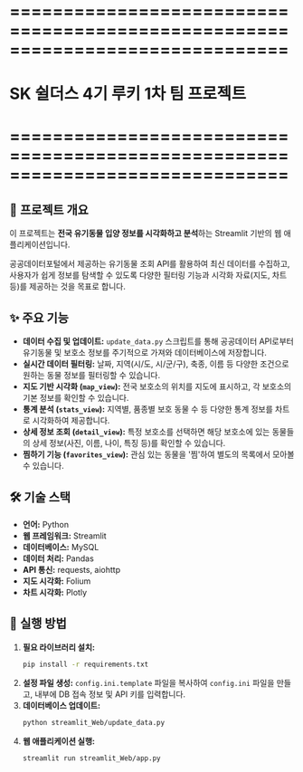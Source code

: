 # ==============================================================================
# SK 쉴더스 4기 루키 1차 팀 프로젝트
# ==============================================================================

## 🐾 프로젝트 개요

이 프로젝트는 **전국 유기동물 입양 정보를 시각화하고 분석**하는 Streamlit 기반의 웹 애플리케이션입니다.

공공데이터포털에서 제공하는 유기동물 조회 API를 활용하여 최신 데이터를 수집하고, 사용자가 쉽게 정보를 탐색할 수 있도록 다양한 필터링 기능과 시각화 자료(지도, 차트 등)를 제공하는 것을 목표로 합니다.

## ✨ 주요 기능

*   **데이터 수집 및 업데이트:** `update_data.py` 스크립트를 통해 공공데이터 API로부터 유기동물 및 보호소 정보를 주기적으로 가져와 데이터베이스에 저장합니다.
*   **실시간 데이터 필터링:** 날짜, 지역(시/도, 시/군/구), 축종, 이름 등 다양한 조건으로 원하는 동물 정보를 필터링할 수 있습니다.
*   **지도 기반 시각화 (`map_view`):** 전국 보호소의 위치를 지도에 표시하고, 각 보호소의 기본 정보를 확인할 수 있습니다.
*   **통계 분석 (`stats_view`):** 지역별, 품종별 보호 동물 수 등 다양한 통계 정보를 차트로 시각화하여 제공합니다.
*   **상세 정보 조회 (`detail_view`):** 특정 보호소를 선택하면 해당 보호소에 있는 동물들의 상세 정보(사진, 이름, 나이, 특징 등)를 확인할 수 있습니다.
*   **찜하기 기능 (`favorites_view`):** 관심 있는 동물을 '찜'하여 별도의 목록에서 모아볼 수 있습니다.

## 🛠️ 기술 스택

*   **언어:** Python
*   **웹 프레임워크:** Streamlit
*   **데이터베이스:** MySQL
*   **데이터 처리:** Pandas
*   **API 통신:** requests, aiohttp
*   **지도 시각화:** Folium
*   **차트 시각화:** Plotly

## 🚀 실행 방법

1.  **필요 라이브러리 설치:**
    ```bash
    pip install -r requirements.txt
    ```
2.  **설정 파일 생성:** `config.ini.template` 파일을 복사하여 `config.ini` 파일을 만들고, 내부에 DB 접속 정보 및 API 키를 입력합니다.
3.  **데이터베이스 업데이트:**
    ```bash
    python streamlit_Web/update_data.py
    ```
4.  **웹 애플리케이션 실행:**
    ```bash
    streamlit run streamlit_Web/app.py
    ```